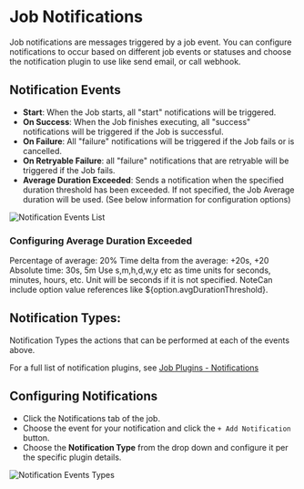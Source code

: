 # Job Notifications

Job notifications are messages triggered by a job event.
You can configure notifications to occur based on different job events or statuses and choose the notification plugin to use like send email, or call webhook.

## Notification Events

- **Start**: When the Job starts, all "start" notifications will be triggered.
- **On Success**: When the Job finishes executing, all "success" notifications will be triggered if the Job is successful.
- **On Failure**: All "failure" notifications will be triggered if the Job fails or is cancelled.
- **On Retryable Failure**: all "failure" notifications that are retryable will be triggered if the Job fails.
- **Average Duration Exceeded**: Sends a notification when the specified duration threshold has been exceeded. If not specified, the Job Average duration will be used. (See below information for configuration options)

![Notification Events List](/assets/img/notifications-events.png)


### Configuring Average Duration Exceeded
Percentage of average: 20%
Time delta from the average: +20s, +20
Absolute time: 30s, 5m Use s,m,h,d,w,y etc as time units for seconds, minutes, hours, etc. Unit will be seconds if it is not specified.
NoteCan include option value references like ${option.avgDurationThreshold}.

##  Notification Types:

Notification Types the actions that can be performed at each of the events above.

For a full list of notification plugins, see [Job Plugins - Notifications](/manual/job-plugins.md#notifications)

## Configuring Notifications

- Click the Notifications tab of the job.
- Choose the event for your notification and click the `+ Add Notification` button.
- Choose the **Notification Type** from the drop down and configure it per the specific plugin details.

![Notification Events Types](/assets/img/notifications-addtype.png)

